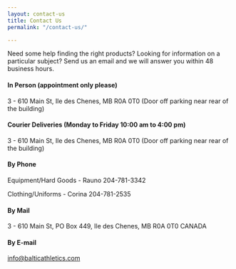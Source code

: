 ```yaml
---
layout: contact-us
title: Contact Us
permalink: "/contact-us/"

---
```

Need some help finding the right products? Looking for information on a particular subject? Send us an email and we will answer you within 48 business hours.

#### In Person (appointment only please)

3 - 610 Main St, Ile des Chenes, MB R0A 0T0 (Door off parking near rear of the building)

#### Courier Deliveries (Monday to Friday 10:00 am to 4:00 pm)

3 - 610 Main St, Ile des Chenes, MB R0A 0T0 (Door off parking near rear of the building)

#### By Phone

Equipment/Hard Goods - Rauno 204-781-3342

Clothing/Uniforms - Corina 204-781-2535

#### By Mail

3 - 610 Main St, PO Box 449, Ile des Chenes, MB  R0A 0T0 CANADA

#### By E-mail

info@balticathletics.com
